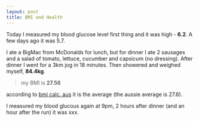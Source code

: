 ```yaml
---
layout: post
title: BMI and Health
---
```


Today I measured my blood glucose level first thing and it was high - **6.2**. A few days ago it was 5.7.

I ate a BigMac from McDonalds for lunch, but for dinner I ate 2 sausages and a salad of tomato, lettuce, cucumber and capsicum (no dressing). After dinner I went for a 3km jog in 18 minutes. Then showered and weighed myself, **84.4kg**.

> my BMI is **27.56**

according to [bmi calc. aus](https://bmicalculatoraustralia.com) it is the average (the aussie average is 27.6).

I measured my blood glucous again at 9pm, 2 hours after dinner (and an hour after the run) it was xxx.

